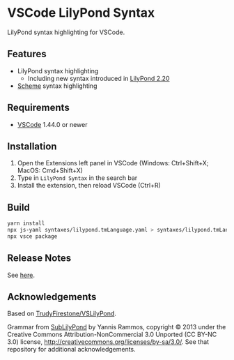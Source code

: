 # VSCode LilyPond Syntax

LilyPond syntax highlighting for VSCode.

## Features

* LilyPond syntax highlighting
    * Including new syntax introduced in [LilyPond 2.20](https://lilypond.org/doc/v2.20/Documentation/changes-big-page.html)
* [Scheme](https://lilypond.org/doc/stable/Documentation/extending/scheme-tutorial) syntax highlighting

## Requirements

* [VSCode](https://code.visualstudio.com/) 1.44.0 or newer

## Installation

1. Open the Extensions left panel in VSCode (Windows: Ctrl+Shift+X; MacOS: Cmd+Shift+X)
2. Type in `LilyPond Syntax` in the search bar
3. Install the extension, then reload VSCode (Ctrl+R)

## Build

```sh
yarn install
npx js-yaml syntaxes/lilypond.tmLanguage.yaml > syntaxes/lilypond.tmLanguage.json
npx vsce package
```

## Release Notes

See [here](CHANGELOG.md).

## Acknowledgements

Based on [TrudyFirestone/VSLilyPond](https://github.com/TrudyFirestone/VSLilyPond).

Grammar from [SubLilyPond](https://github.com/yrammos/SubLilyPond) by Yannis Rammos, copyright © 2013 under the Creative Commons Attribution-NonCommercial 3.0 Unported (CC BY-NC 3.0) license, <http://creativecommons.org/licenses/by-sa/3.0/>.
See that repository for additional acknowledgements.
